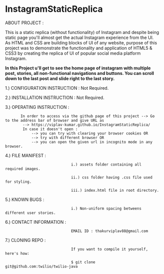 # InstagramStaticReplica
ABOUT PROJECT : 

This is a static replica (without functionality) of Instagram and despite being static page you'll almost get the actual Instagram experience from the UI.
As HTML and CSS are building blocks of UI of any website, purpose of this project was to demonstrate the functionality and application of HTML5 & CSS3 by creating 
the replica of UI of popular social media platform Instagram.

**In this Project u'll get to see the home page of instagram with multiple post, stories, all non-functional navigations and buttons. You can scroll down to the last                 post and slide right to the last story.**

1.) CONFIGURATION INSTRUCTION :   Not Required.

2.) INSTALLATION INSTRUCTION  :   Not Required.

3.) OPERATING INSTRUCTION     :   

           In order to access via the github page of this project --> Go to the address bar of browser and give URL as   
            --> https://viplav-kumar.github.io/InstagramStaticReplica/
            In case it doesn't open :
                --> you can try with clearing your browser cookies OR
                --> try with different browser OR
                --> you can open the given url in incognito mode in any browser.
                                      
4.) FILE MANIFEST             :   
                                  
                                  i.) assets folder containing all required images.

                                  ii.) css folder having .css file used for styling.
                                  
                                  iii.) index.html file in root directory.
                                  
5.) KNOWN BUGS                :   

                                  i.) Non-uniform spacing betweens different user stories.

6.) CONTACT INFORMATION       :   

                                  EMAIL ID : thakurviplav88@gmail.com
                                  
7.) CLONING REPO              :   
     
                                  If you want to compile it yourself, here's how:

                                  $ git clone git@github.com:twilio/twilio-java
